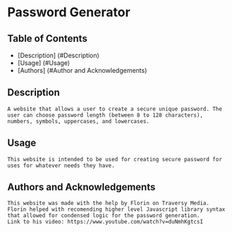 # Password Generator

## Table of Contents
* [Description] (#Description)
* [Usage] (#Usage)
* [Authors] (#Author and Acknowledgements)

## Description
    A website that allows a user to create a secure unique password. The user can choose password length (between 8 to 128 characters), numbers, symbols, uppercases, and lowercases.

## Usage
    This website is intended to be used for creating secure password for uses for whatever needs they have.

## Authors and Acknowledgements
    This website was made with the help by Florin on Traversy Media. Florin helped with recomending higher level Javascript library syntax that allowed for condensed logic for the password generation. 
    Link to his video: https://www.youtube.com/watch?v=duNmhKgtcsI
